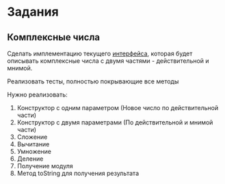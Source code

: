 # Задания

## Комплексные числа

Сделать имплементацию текущего [интерфейса](), 
которая будет описывать комплексные числа с двумя частями - действительной и мнимой.

Реализовать тесты, полностью покрывающие все методы

Нужно реализовать:
1. Конструктор с одним параметром (Новое число по действительной части)
2. Конструктор с двумя параметрами (По действительной и мнимой части)
3. Сложение
4. Вычитание
5. Умножение
6. Деление
7. Получение модуля
8. Метод toString для получения результата